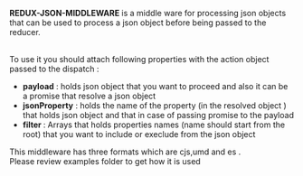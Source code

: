 <b>REDUX-JSON-MIDDLEWARE</b> is a middle ware for processing json objects that can be used to process a json object before being passed to the reducer.


<br>To use it you should attach following properties with the action object passed to the dispatch :<br>

<ul>
<li><b>payload</b> : holds json object that you want to proceed and also it can be a promise that resolve a json object </li>
<li><b>jsonProperty</b> : holds the name of the property (in the resolved object ) that holds json object and that in case of passing promise to the payload</li>

<li><b>filter </b> : Arrays that holds properties names (name should start from the root) that you want to include or execlude from the json object </li>
</ul>

This middleware has three formats which are cjs,umd and es .<br>Please review examples folder to get how it is used
